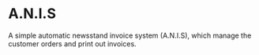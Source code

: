# A.N.I.S
A simple automatic newsstand invoice system (A.N.I.S), which manage the customer orders and print out invoices.
